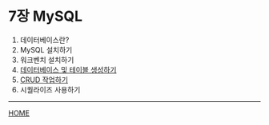 # 7장 MySQL

1. 데이터베이스란?
2. MySQL 설치하기
3. 워크벤치 설치하기
4. [데이터베이스 및 테이블 생성하기](./04.md)
5. [CRUD 작업하기](./05.md)
6. 시퀄라이즈 사용하기

-----
[HOME](../../README.md)
